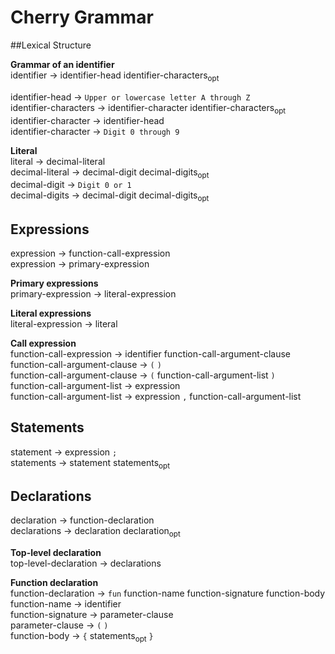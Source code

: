 # Cherry Grammar

##Lexical Structure

**Grammar of an identifier**  
identifier → identifier-head identifier-characters<sub>opt</sub>  

identifier-head → `Upper or lowercase letter A through Z`  
identifier-characters → identifier-character identifier-characters<sub>opt</sub>      
identifier-character → identifier-head  
identifier-character → `Digit 0 through 9`  

**Literal**  
literal → decimal-literal    
decimal-literal → decimal-digit decimal-digits<sub>opt</sub>    
decimal-digit → `Digit 0 or 1`    
decimal-digits → decimal-digit decimal-digits<sub>opt</sub>     

## Expressions  
expression → function-call-expression  
expression → primary-expression  

**Primary expressions**    
primary-expression → literal-expression    

**Literal expressions**  
literal-expression → literal

**Call expression**  
function-call-expression → identifier function-call-argument-clause    
function-call-argument-clause → `(` `)`  
function-call-argument-clause → `(` function-call-argument-list `)`       
function-call-argument-list → expression  
function-call-argument-list → expression `,` function-call-argument-list      

## Statements  
statement → expression `;`  
statements → statement statements<sub>opt</sub>    

## Declarations  
declaration → function-declaration  
declarations → declaration declaration<sub>opt</sub>    

**Top-level declaration**  
top-level-declaration → declarations   

**Function declaration**  
function-declaration → `fun` function-name function-signature  function-body  
function-name → identifier  
function-signature → parameter-clause  
parameter-clause → `(` `)`    
function-body → `{` statements<sub>opt</sub> `}`  